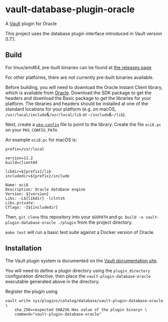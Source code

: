 # vault-database-plugin-oracle

A [Vault](https://www.vaultproject.io) plugin for Oracle

This project uses the database plugin interface introduced in Vault version 0.7.1.

## Build

For linux/amd64, pre-built binaries can be found at [the releases page](https://releases.hashicorp.com/vault-plugin-database-oracle/)

For other platforms, there are not currently pre-built binaries available.

Before building, you will need to download the Oracle Instant Client library, which is available from [Oracle](http://www.oracle.com/technetwork/database/features/instant-client/index-097480.html). Download the SDK package to get the headers and download the Basic package to get the libraries for your platform. The libraries and headers should be installed at one of the standard locations for your platform (e.g. on macOS, `/usr/local/include`&`/usr/local/lib` or `~/include`&`~/lib`).

Next, create a [`pkg-config`](https://www.freedesktop.org/wiki/Software/pkg-config/) file to point to the library. Create the file `oci8.pc` on your `PKG_CONFIG_PATH`.

An example `oci8.pc` for macOS is:

```
prefix=/usr/local

version=11.2
build=client64

libdir=${prefix}/lib
includedir=${prefix}/include

Name: oci8
Description: Oracle database engine
Version: ${version}
Libs: -L${libdir} -lclntsh
Libs.private:
Cflags: -I${includedir}
```

Then, `git clone` this repository into your `$GOPATH` and `go build -o vault-plugin-database-oracle ./plugin` from the project directory.

`make test` will run a basic test suite against a Docker version of Oracle.

## Installation

The Vault plugin system is documented on the [Vault documentation site](https://www.vaultproject.io/docs/internals/plugins.html).

You will need to define a plugin directory using the `plugin_directory` configuration directive, then place the `vault-plugin-database-oracle` executable generated above in the directory.

Register the plugin using

```
vault write sys/plugins/catalog/database/vault-plugin-database-oracle \
    sha_256=<expected SHA256 Hex value of the plugin binary> \
    command="vault-plugin-database-oracle"
```

